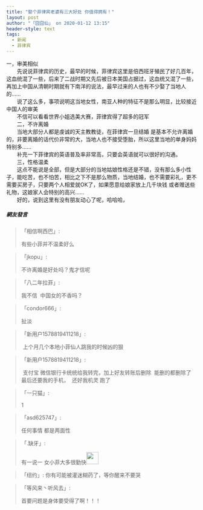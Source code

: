 ```yaml
---
title: "娶个菲律宾老婆有三大好处 你值得拥有！"
layout: post
author: "「囧囧仙」 on 2020-01-12 13:15"
header-style: text
tags:
  - 新闻
  - 菲律宾
---
```


一，审美相似
<br>
　　先说说菲律宾的历史，最早的时候，菲律宾这里是倍西班牙殖民了好几百年，这血统混了一些，后来了二战时期又先后被日本美国占据过，这血统又混了一些，再加上中国从清朝时期就有下南洋的说法，最早过来的人也有不少娶了当地人的……
<br>
　　说了这么多，事项说明这当地女性，南亚人种的特征不是那么明显，比较接近中国人的审美
<br>
　　不信可以看看世界小姐选美大赛，菲律宾得了超多的冠军
<br>
　　二，不许离婚
<br>
　　当地大部分人都是虔诚的天主教教徒，在菲律宾一旦结婚 是基本不允许离婚的，非要离婚的话代价非常的大，当地人也不接受堕胎，所以这里当地的单身妈妈特别多……
<br>
　　补充一下菲律宾的英语普及率非常高，只要会英语就可以很好的沟通。
<br>
　　三，性格温柔
<br>
　　这点不能说是全部，但是大部分的当地姑娘性格还是不错，没有那么多小性子，能吃苦，也不怕苦，相比之下不是那么物质，当地结婚，也不需要彩礼，更不需要买房子，只要两个人相爱就OK了，如果愿意给娘家放上几千块钱 或者赠送些礼物，这娘家人会特别的高兴……
<br>
　　好的，说到这里有没有朋友动心了呢，哈哈哈，
<input type="hidden" value="菲乐园提供"><br>

##### 網友發言 
> 「相信啊西巴」:
> <p>有些小菲并不温柔好么</p>

> 「jkopu」:
> <p>不许离婚是好处吗？鬼才信呢</p>

> 「八二年拉菲」:
> <p>我不信&nbsp; 中国女的不香吗？</p>

> 「condor666」:
> <p>扯淡</p>

> 「新用户1578819411218」:
> <p>&nbsp;上个月几个本地小菲仙人跳我的时候凶的狠</p>

> 「新用户1578819411218」:
> <p>&nbsp;支付宝 微信银行卡统统给我转完，加上好友转账后删除&nbsp; 能删的都删除了&nbsp; 最后还要我的手机，&nbsp; 还好我机灵 跑了</p>

> 「一只猫」:
> <p>1</p>

> 「asd625747」:
> <p>任何事情 都是两面性</p>

> 「.缺牙」:
> <p>有一说一 女小菲大多很勤快<img src="https://images.feileyuan.com/images/ueditor/dialogs/emotion/images/default/df_026.gif" width="32" height="32"></p>

> 「纽约」:
> 你有可能被灌迷糊药了，等你醒来不要哭

> 「等风来丶听风去」:
> <p>首要问题是身体要受得了啊！！！</p>


